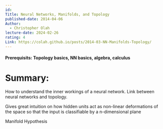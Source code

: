 ```yaml
---
id: 
Title: Neural Networks, Manifolds, and Topology
published-date: 2014-04-06
Author:
  - Christopher Olah
lecture-date: 2024-02-26
rating: 4
Link: https://colah.github.io/posts/2014-03-NN-Manifolds-Topology/
---
```


#### Prerequisits: Topology basics, NN basics, algebra, calculus

# Summary:

How to understand the inner workings of a neural network.
Link between neural networks and topology.

Gives great intuition on how hidden units act as non-linear deformations of the space so that the input is classifiable by a n-dimensional plane

Manifold Hypothesis
